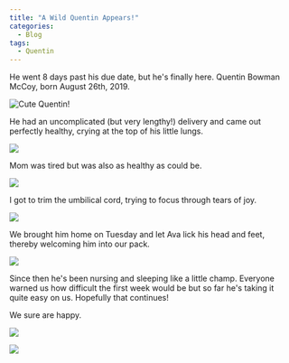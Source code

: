 ```yaml
---
title: "A Wild Quentin Appears!"
categories:
  - Blog
tags:
  - Quentin
---
```


He went 8 days past his due date, but he's finally here. Quentin Bowman McCoy, born August 26th, 2019.

![Cute Quentin!](/assets/images/cute-quentin-early.jpg)

He had an uncomplicated (but very lengthy!) delivery and came out perfectly healthy, crying at the top of his little lungs.

![](/assets/images/MVIMG_20190826_071830.jpg)

Mom was tired but was also as healthy as could be.

![](/assets/images/MVIMG_20190826_071958.jpg)

I got to trim the umbilical cord, trying to focus through tears of joy.

![](/assets/images/MVIMG_20190826_071851.jpg)

We brought him home on Tuesday and let Ava lick his head and feet, thereby welcoming him into our pack.

![](/assets/images/MVIMG_20190827_192454.jpg)

Since then he's been nursing and sleeping like a little champ. Everyone warned us how difficult the first week would be but so far he's taking it quite easy on us. Hopefully that continues!

We sure are happy.

![](/assets/images/00000PORTRAIT_00000_BURST20190827092423690.jpg)

![](/assets/images/MVIMG_20190826_095557.jpg)
